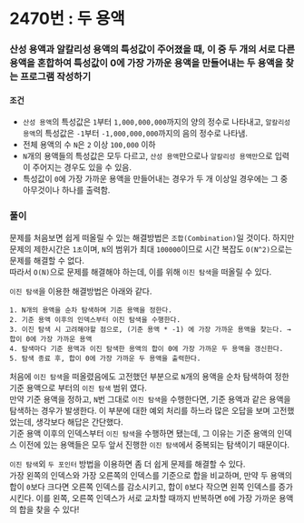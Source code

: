 # 2470번 : 두 용액
### 산성 용액과 알칼리성 용액의 특성값이 주어졌을 때, 이 중 두 개의 서로 다른 용액을 혼합하여 특성값이 0에 가장 가까운 용액을 만들어내는 두 용액을 찾는 프로그램 작성하기
#### 조건
- ```산성 용액```의 특성값은 ```1```부터 ```1,000,000,000```까지의 양의 정수로 나타내고, ```알칼리성 용액```의 특성값은 ```-1```부터 ```-1,000,000,000```까지의 음의 정수로 나타냄.
- 전체 용액의 수 ```N```은 ```2``` 이상 ```100,000``` 이하
- ```N```개의 용액들의 특성값은 모두 다르고, ```산성 용액```만으로나 ```알칼리성 용액만```으로 입력이 주어지는 경우도 있을 수 있음.
- 특성값이 ```0```에 가장 가까운 용액을 만들어내는 경우가 두 개 이상일 경우에는 그 중 아무것이나 하나를 출력함.
### 풀이  
문제를 처음보면 쉽게 떠올릴 수 있는 해결방법은 ```조합(Combination)```일 것이다. 하지만 문제의 제한시간은 ```1초```이며, ```N```의 범위가 최대 ```100000```이므로 시간 복잡도 ```O(N^2)```으로는 문제를 해결할 수 없다.  
따라서 ```O(N)```으로 문제를 해결해야 하는데, 이를 위해 ```이진 탐색```을 떠올릴 수 있다.  

```이진 탐색```을 이용한 해결방법은 아래와 같다.  
```
1. N개의 용액을 순차 탐색하며 기준 용액을 정한다.
2. 기준 용액 이후의 인덱스부터 이진 탐색을 수행한다.
3. 이진 탐색 시 고려해야할 점으로, (기준 용액 * -1) 에 가장 가까운 용액을 찾는다. → 합이 0에 가장 가까운 용액
4. 탐색마다 기준 용액과 이진 탐색한 용액의 합이 0에 가장 가까운 두 용액을 갱신한다.
5. 탐색 종료 후, 합이 0에 가장 가까운 두 용액을 출력한다.
```

처음에 ```이진 탐색```을 떠올렸음에도 고전했던 부분으로 ```N```개의 용액을 순차 탐색하여 정한 기준 용액으로 부터의 ```이진 탐색``` 범위 였다.  
만약 기준 용액을 정하고, ```N```번 그대로 ```이진 탐색```을 수행한다면, 기준 용액과 같은 용액을 탐색하는 경우가 발생한다. 이 부분에 대한 예외 처리를 하느라 많은 오답을 보며 고전했었는데, 생각보다 해답은 간단했다.  
기준 용액 이후의 인덱스부터 ```이진 탐색```을 수행하면 됐는데, 그 이유는 기준 용액의 인덱스 이전에 있는 용액들은 모두 앞서 진행한 ```이진 탐색```에서 중복되는 탐색이기 때문이다.  

```이진 탐색```외 ```두 포인터``` 방법을 이용하면 좀 더 쉽게 문제를 해결할 수 있다.  
가장 왼쪽의 인덱스와 가장 오른쪽의 인덱스를 기준으로 합을 비교하며, 만약 두 용액의 합이 ```0```보다 크다면 오른쪽 인덱스를 감소시키고, 합이 ```0```보다 작으면 왼쪽 인덱스를 증가시킨다. 이를 왼쪽, 오른쪽 인덱스가 서로 교차할 때까지 반복하면 ```0```에 가장 가까운 용액의 합을 찾을 수 있다!
